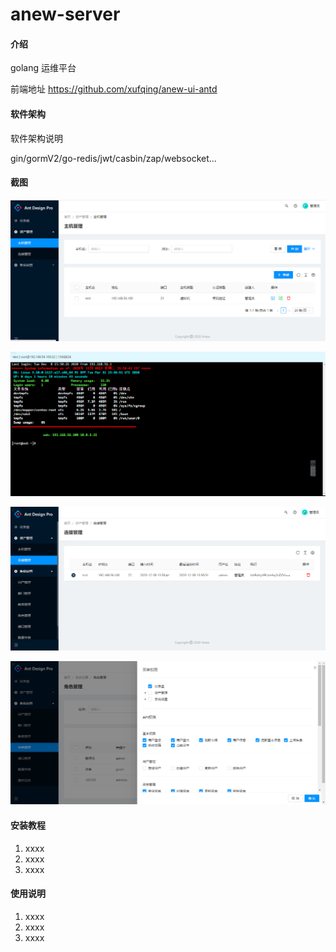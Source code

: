 # anew-server

#### 介绍
golang  运维平台

前端地址 https://github.com/xufqing/anew-ui-antd
#### 软件架构
软件架构说明

gin/gormV2/go-redis/jwt/casbin/zap/websocket...

#### 截图
![1](pic/1.png)

![2](pic/2.png)

![3](pic/3.png)

![4](pic/4.png)


#### 安装教程

1.  xxxx
2.  xxxx
3.  xxxx

#### 使用说明

1.  xxxx
2.  xxxx
3.  xxxx